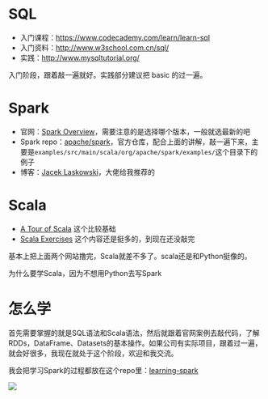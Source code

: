 # SQL

- 入门课程：https://www.codecademy.com/learn/learn-sql
- 入门资料：http://www.w3school.com.cn/sql/
- 实践：http://www.mysqltutorial.org/

入门阶段，跟着敲一遍就好。实践部分建议把 basic 的过一遍。

# Spark



- 官网：[Spark Overview](http://spark.apache.org/docs/latest/)，需要注意的是选择哪个版本，一般就选最新的吧
- Spark repo：[apache/spark](https://github.com/apache/spark)，官方仓库，配合上面的讲解，敲一遍下来，主要是`examples/src/main/scala/org/apache/spark/examples/`这个目录下的例子
- 博客：[Jacek Laskowski](https://legacy.gitbook.com/@jaceklaskowski)，大佬给我推荐的



# Scala

- [A Tour of Scala](http://scalatutorials.com/tour/interactive_tour_of_scala_classes__continued.html) 这个比较基础
- [Scala Exercises](https://www.scala-exercises.org/) 这个内容还是挺多的，到现在还没敲完

基本上把上面两个网站撸完，Scala就差不多了。scala还是和Python挺像的。

为什么要学Scala，因为不想用Python去写Spark



# 怎么学

首先需要掌握的就是SQL语法和Scala语法，然后就跟着官网案例去敲代码，了解RDDs，DataFrame、Datasets的基本操作。如果公司有实际项目，跟着过一遍，就会好很多，我现在就处于这个阶段，欢迎和我交流。

我会把学习Spark的过程都放在这个repo里：[learning-spark](https://github.com/zhangslob/learning-spark)

![](https://image.ibb.co/gcAibe/20180921151851.png)